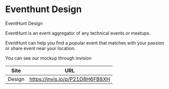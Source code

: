 # Eventhunt Design 

EventHunt Design

EventHunt is an event aggregator of any technical events or meetups.

EventHunt can help you find a popular event that matches with your passion or share event near your location. 

You can see our mockup through invision 

Site   | URL
-------|----
Design | https://invis.io/p/P21D8H6FB8XH
